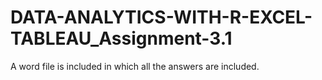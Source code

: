 # DATA-ANALYTICS-WITH-R-EXCEL-TABLEAU_Assignment-3.1
A word file is included in which all the answers are included.
